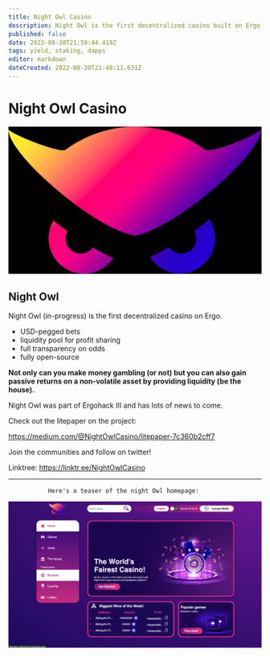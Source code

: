 ```yaml
---
title: Night Owl Casino
description: Night Owl is the first decentralized casino built on Ergo
published: false
date: 2022-08-30T21:59:44.419Z
tags: yield, staking, dapps
editor: markdown
dateCreated: 2022-08-30T21:48:11.631Z
---
```


# Night Owl Casino

![nightowl-logo.jpeg](/ergodapps/nightowl-logo.jpeg)
## Night Owl 
Night Owl (in-progress) is the first decentralized casino on Ergo.
- USD-pegged bets
- liquidity pool for profit sharing
- full transparency on odds 
- fully open-source

**Not only can you make money gambling (or not) but you can also gain passive returns on a non-volatile asset by providing liquidity (be the house).**

Night Owl was part of Ergohack III and has lots of news to come.

Check out the litepaper on the project:

https://medium.com/@NightOwlCasino/litepaper-7c360b2cff7

Join the communities and follow on twitter!

Linktree: https://linktr.ee/NightOwlCasino
_____
               Here's a teaser of the night Owl homepage:
![nightowl-homepage-wip@2x.png](/ergodapps/nightowl-homepage-wip@2x.png)